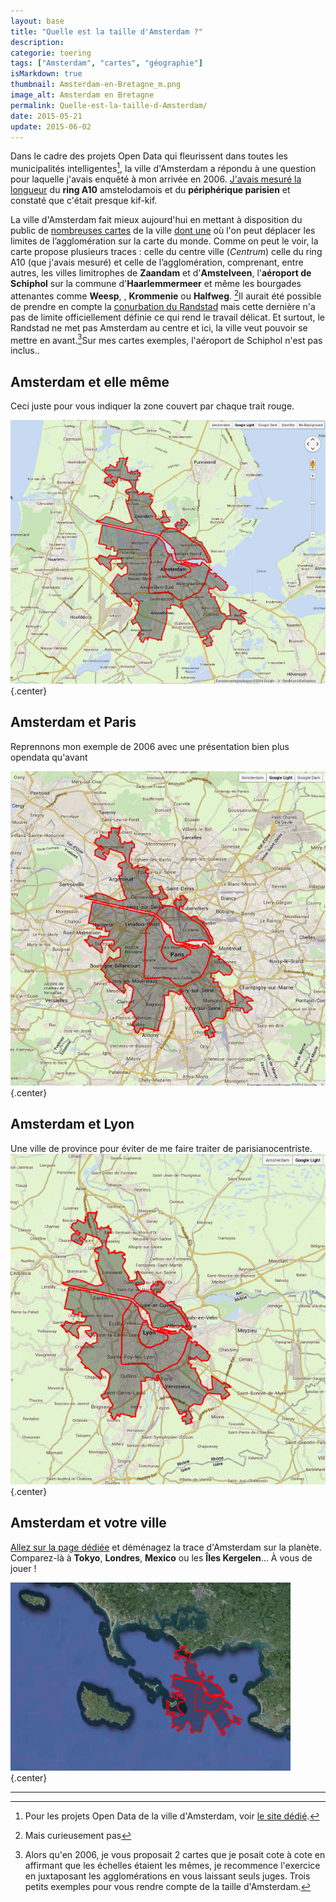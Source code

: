 ```yaml
---
layout: base
title: "Quelle est la taille d'Amsterdam ?"
description: 
categorie: toering
tags: ["Amsterdam", "cartes", "géographie"]
isMarkdown: true
thumbnail: Amsterdam-en-Bretagne_m.png
image_alt: Amsterdam en Bretagne
permalink: Quelle-est-la-taille-d-Amsterdam/
date: 2015-05-21
update: 2015-06-02
---
```


Dans le cadre des projets Open Data qui fleurissent dans toutes les municipalités intelligentes[^1], la ville d'Amsterdam a répondu à une question pour laquelle j'avais enquêté à mon arrivée en 2006. [J'avais mesuré la longueur](/peripherique-amsterdam) du **ring A10** amstelodamois et du **périphérique parisien** et constaté que c'était presque kif-kif.

La ville d'Amsterdam fait mieux aujourd'hui en mettant à disposition du public de [nombreuses cartes](http://maps.amsterdam.nl) de la ville [dont une](http://maps.amsterdam.nl/hoegroot/) où l'on peut déplacer les limites de l’agglomération sur la carte du monde. Comme on peut le voir, la carte propose plusieurs traces : celle du centre ville (*Centrum*) celle du ring A10 (que j'avais mesuré) et celle de l’agglomération, comprenant, entre autres, les villes limitrophes de **Zaandam** et d'**Amstelveen**, l'**aéroport de Schiphol** sur la commune d'**Haarlemmermeer** et même les bourgades attenantes comme **Weesp**, , **Krommenie** ou **Halfweg**. [^2]Il aurait été possible de prendre en compte la [conurbation du Randstad](/le-randstad) mais cette dernière n'a pas de limite officiellement définie ce qui rend le travail délicat. Et surtout, le Randstad ne met pas Amsterdam au centre et ici, la ville veut pouvoir se mettre en avant.[^3]Sur mes cartes exemples, l'aéroport de Schiphol n'est pas inclus..

## Amsterdam et elle même
Ceci juste pour vous indiquer la zone couvert par chaque trait rouge.

![taille d'Amsterdam à Amsterdam](Amsterdam-taille.png){.center}

## Amsterdam et Paris
Reprennons mon exemple de 2006 avec une présentation bien plus opendata qu'avant

![taille d'Amsterdam à Paris](Amsterdam-taille-Paris.png){.center}

## Amsterdam et Lyon
Une ville de province pour éviter de me faire traiter de parisianocentriste.
![taille d'Amsterdam à Lyon](Amsterdam-taille-Lyon.png){.center}

## Amsterdam et votre ville

<!--excerpt-->

[Allez sur la page dédiée](http://maps.amsterdam.nl/hoegroot/) et déménagez la trace d'Amsterdam sur la planète. Comparez-là à **Tokyo**, **Londres**, **Mexico** ou les **Îles Kergelen**... À vous de jouer !

![Amsterdam-en-Bretagne.png](Amsterdam-en-Bretagne_m.png){.center}

---
[^1]: Pour les projets Open Data de la ville d'Amsterdam, voir [le site dédié](http://www.amsterdamopendata.nl/).
[^2]: Mais curieusement pas 
[^3]: Alors qu'en 2006, je vous proposait 2 cartes que je posait cote à cote en affirmant que les échelles étaient les mêmes, je recommence l'exercice en juxtaposant les agglomérations en vous laissant seuls juges. Trois petits exemples pour vous rendre compte de la taille d'Amsterdam.

<!-- post notes:
http://maps.amsterdam.nl/hoegroot/ 
http://www.amsterdamopendata.nl/ 
http://maps.amsterdam.nl/open_geodata/ 
///html
<small style="color:#FFFFFF; background:red; padding-left:.3em; padding-right:.3em;"><strong>A&nbsp;10</strong></small>
///
--->
